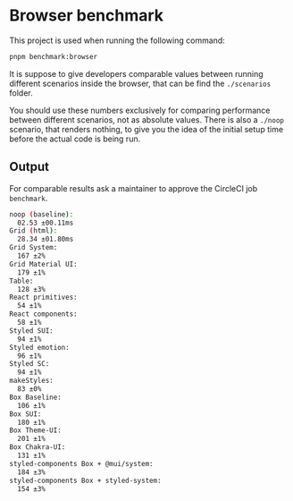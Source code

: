 # Browser benchmark

This project is used when running the following command:

```bash
pnpm benchmark:browser
```

It is suppose to give developers comparable values between running different scenarios inside the browser, that can be find the `./scenarios` folder.

You should use these numbers exclusively for comparing performance between different scenarios, not as absolute values. There is also a `./noop` scenario, that renders nothing, to give you the idea of the initial setup time before the actual code is being run.

## Output

For comparable results ask a maintainer to approve the CircleCI job `benchmark`.

```bash
noop (baseline):
  02.53 ±00.11ms
Grid (html):
  28.34 ±01.80ms
Grid System:
  167 ±2%
Grid Material UI:
  179 ±1%
Table:
  128 ±3%
React primitives:
  54 ±1%
React components:
  58 ±1%
Styled SUI:
  94 ±1%
Styled emotion:
  96 ±1%
Styled SC:
  94 ±1%
makeStyles:
  83 ±0%
Box Baseline:
  106 ±1%
Box SUI:
  180 ±1%
Box Theme-UI:
  201 ±1%
Box Chakra-UI:
  131 ±1%
styled-components Box + @mui/system:
  184 ±3%
styled-components Box + styled-system:
  154 ±3%
```
